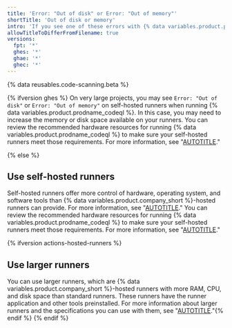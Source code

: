 ```yaml
---
title: 'Error: "Out of disk" or Error: "Out of memory"'
shortTitle: 'Out of disk or memory'
intro: 'If you see one of these errors with {% data variables.product.prodname_actions %}, {% ifversion ghes %}try reviewing the specifications of your self-hosted runners.{% else %}you can try alternative runners.{% endif %}'
allowTitleToDifferFromFilename: true
versions:
  fpt: '*'
  ghes: '*'
  ghae: '*'
  ghec: '*'
---
```


<!-- CodeQL CLI depends on a short URL generated from this article's URL. If this article's URL ever changes, make sure to update the short URL https://gh.io/troubleshooting-code-scanning/out-of-disk-or-memory. https://thehub.github.com/it/how-to/url-shortening -->

{% data reusables.code-scanning.beta %}

{% ifversion ghes %}
On very large projects, you may see `Error: "Out of disk"` or `Error: "Out of memory"` on self-hosted runners when running {% data variables.product.prodname_codeql %}. In this case, you may need to increase the memory or disk space available on your runners. You can review the recommended hardware resources for running {% data variables.product.prodname_codeql %} to make sure your self-hosted runners meet those requirements. For more information, see "[AUTOTITLE](/code-security/code-scanning/creating-an-advanced-setup-for-code-scanning/recommended-hardware-resources-for-running-codeql)."

{% else %}

## Use self-hosted runners

Self-hosted runners offer more control of hardware, operating system, and software tools than {% data variables.product.company_short %}-hosted runners can provide. For more information, see "[AUTOTITLE](/actions/hosting-your-own-runners/managing-self-hosted-runners/about-self-hosted-runners)." You can review the recommended hardware resources for running {% data variables.product.prodname_codeql %} to make sure your self-hosted runners meet those requirements. For more information, see "[AUTOTITLE](/code-security/code-scanning/creating-an-advanced-setup-for-code-scanning/recommended-hardware-resources-for-running-codeql)."

{% ifversion actions-hosted-runners %}

## Use larger runners

You can use larger runners, which are {% data variables.product.company_short %}-hosted runners with more RAM, CPU, and disk space than standard runners. These runners have the runner application and other tools preinstalled. For more information about larger runners and the specifications you can use with them, see "[AUTOTITLE](/actions/using-github-hosted-runners/about-larger-runners)."{% endif %}
{% endif %}
